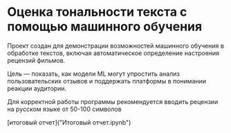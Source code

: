# Оценка тональности текста с помощью машинного обучения
Проект создан для демонстрации возможностей машинного обучения в обработке текстов, включая автоматическое определение настроения рецензий фильмов. 

Цель — показать, как модели ML могут упростить анализ пользовательских отзывов и поддержать платформы в понимании реакции аудитории.

Для корректной работы программы рекомендуется вводить рецензии на русском языке от 50-100 символов

[итоговый отчет]("Итоговый отчет.ipynb")
